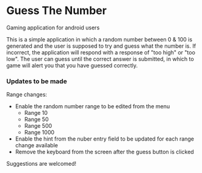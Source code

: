 # Guess The Number
Gaming application for android users

This is a simple application in which a random number between 0 & 100 is generated and the user is supposed to try
and guess what the number is. If incorrect, the application will respond with a response of "too high" or "too low".
The user can guess until the correct answer is submitted, in which to game will alert you that you have guessed correctly.

### Updates to be made

Range changes:
- Enable the random number range to be edited from the menu
  + Range 10
  + Range 50
  + Range 500
  + Range 1000
- Enable the hint from the nuber entry field to be updated for each range change available
- Remove the keyboard from the screen after the guess button is clicked

Suggestions are welcomed!
